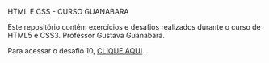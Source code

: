  HTML E CSS - CURSO GUANABARA

Este repositório contém exercícios e desafios realizados durante o curso de HTML5 e CSS3.
Professor Gustava Guanabara.

Para acessar o desafio 10, <a href="https://angelicalorenz.github.io/html-e-css-arquivos/DESAFIOS/desafio10/android" target=_blank>CLIQUE AQUI</a>.


